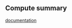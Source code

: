 ## Compute summary
[documentation](https://github.com/databrickslabs/ucx/blob/main/docs/assessment.md)
